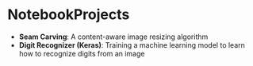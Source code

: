 # NotebookProjects
* **Seam Carving**: A content-aware image resizing algorithm
* **Digit Recognizer (Keras)**: Training a machine learning model to learn how to recognize digits from an image
